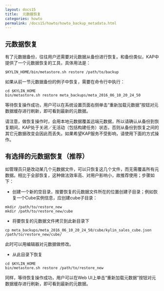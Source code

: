 ```yaml
---
layout: docs15
title:  元数据恢复
categories: howto
permalink: /docs15/howto/howto_backup_metadata.html
---
```


## 元数据恢复

有了元数据备份，往往用户还需要对元数据从备份进行恢复。和备份类似，KAP中提供了一个元数据恢复的工具，具体用法是：

```
$KYLIN_HOME/bin/metastore.sh restore /path/to/backup
```
如果从前一节元数据备份的例子中恢复，需要在命令行中执行：
```
cd $KYLIN_HOME
bin/metastore.sh restore meta_backups/meta_2016_06_10_20_24_50
```
等待恢复操作成功，用户可以在系统设置页面右侧单击“重新加载元数据”按钮对元数据缓存进行刷新，即可看到最新的元数据。

请注意，做恢复操作时，会用本地元数据覆盖远端元数据，所以请确认从备份到恢复期间，KAP处于关闭／无活动（包括构建任务）状态，否则从备份到恢复之间的其它元数据改变会因此而丢失。如果希望KAP服务不受影响，请使用下面的方式操作。

## 有选择的元数据恢复（推荐）

如管理员只是改动某几个元数据文件，可以只恢复这几个文件，而无需覆盖所有元数据。相比于全部恢复，这种做法效率高、对用户影响小，故推荐使用；步骤如下：

* 创建一个新的空目录，按要恢复的元数据文件所在的位置创建子目录；例如恢复一个Cube实例信息，应创建cube子目录：

```
mkdir /path/to/restore_new
mkdir /path/to/restore_new/cube

```

* 将要恢复的元数据文件拷贝到此新目录下

```
cp meta_backups/meta_2016_06_10_20_24_50/cube/kylin_sales_cube.json /path/to/restore_new/cube/

```
此时可以用编辑器对元数据做修改。

* 从此目录下恢复

```
cd $KYLIN_HOME
bin/metastore.sh restore /path/to/restore_new
```

同样，等待恢复操作成功，用户可以在Web UI上单击“重新加载元数据”按钮对元数据缓存进行刷新，即可看到最新的元数据。
